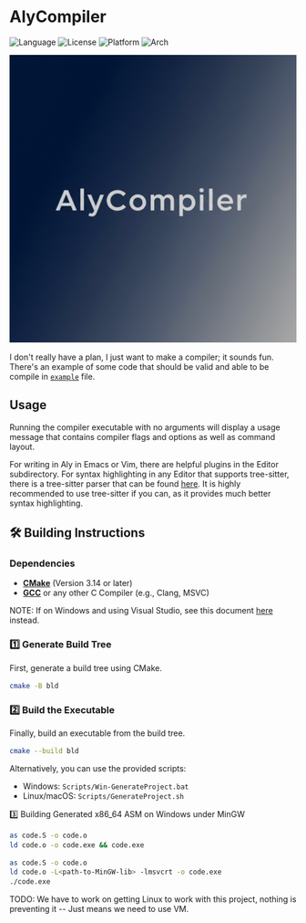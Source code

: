 # AlyCompiler

![Language](https://img.shields.io/badge/Language-C-blue)
![License](https://img.shields.io/badge/License-MIT-blue)
![Platform](https://img.shields.io/badge/Platform-Windows%20|%20Linux-blue)
![Arch](https://img.shields.io/badge/Arch-x86--64%20|%20x64-green)

![AlyCompiler Logo](/Resources/AlyCompilerLogo.png)

I don't really have a plan, I just want to make a compiler; it sounds fun. There's an example of some code that should be valid and able to be compile in [`example`](example.aly) file.

## Usage

Running the compiler executable with no arguments will display a usage message that contains compiler flags and options as well as command layout.

For writing in Aly in Emacs or Vim, there are helpful plugins in the Editor subdirectory.
For syntax highlighting in any Editor that supports tree-sitter, there is a tree-sitter parser that can be found [here](https://github.com/NorthernL1ghts/tree-sitter-int).
It is highly recommended to use tree-sitter if you can, as it provides much better syntax highlighting.

## 🛠 Building Instructions

### Dependencies

- **[CMake](https://cmake.org/)** (Version 3.14 or later)
- **[GCC](https://gcc.gnu.org/)** or any other C Compiler (e.g., Clang, MSVC)

NOTE: If on Windows and using Visual Studio, see this document [here](https://github.com/NorthernL1ghts/AlyCompiler/blob/main/Documents/VISUAL_STUDIO.org) instead.

### 1️⃣ Generate Build Tree

First, generate a build tree using CMake.

```sh
cmake -B bld
```

### 2️⃣ Build the Executable

Finally, build an executable from the build tree.

```sh
cmake --build bld
```

Alternatively, you can use the provided scripts:

- Windows: `Scripts/Win-GenerateProject.bat`
- Linux/macOS: `Scripts/GenerateProject.sh`

3️⃣ Building Generated x86_64 ASM on Windows under MinGW
```sh
as code.S -o code.o
ld code.o -o code.exe && code.exe
```

```sh
as code.S -o code.o
ld code.o -L<path-to-MinGW-lib> -lmsvcrt -o code.exe
./code.exe
```

TODO: We have to work on getting Linux to work with this project, nothing is preventing it -- Just means we need to use VM.
